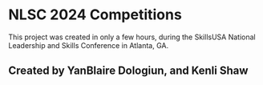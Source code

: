 # NLSC 2024 Competitions

This project was created in only a few hours, during the SkillsUSA National Leadership and Skills Conference in Atlanta, GA. 
## Created by YanBlaire Dologiun, and Kenli Shaw
